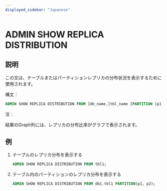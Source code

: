 ```yaml
---
displayed_sidebar: "Japanese"
---
```


# ADMIN SHOW REPLICA DISTRIBUTION

## 説明

この文は、テーブルまたはパーティションレプリカの分布状況を表示するために使用されます。

構文：

```sql
ADMIN SHOW REPLICA DISTRIBUTION FROM [db_name.]tbl_name [PARTITION (p1, ...)]
```

注：

結果のGraph列には、レプリカの分布比率がグラフで表示されます。

## 例

1. テーブルのレプリカ分布を表示する

    ```sql
    ADMIN SHOW REPLICA DISTRIBUTION FROM tbl1;
    ```

2. テーブル内のパーティションのレプリカ分布を表示する

    ```sql
    ADMIN SHOW REPLICA DISTRIBUTION FROM db1.tbl1 PARTITION(p1, p2);
    ```
